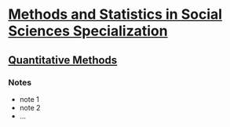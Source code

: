 # [Methods and Statistics in Social Sciences Specialization](https://www.coursera.org/specializations/social-science)

## [Quantitative Methods](https://www.coursera.org/learn/quantitative-methods)

### Notes

* note 1
* note 2
* ...